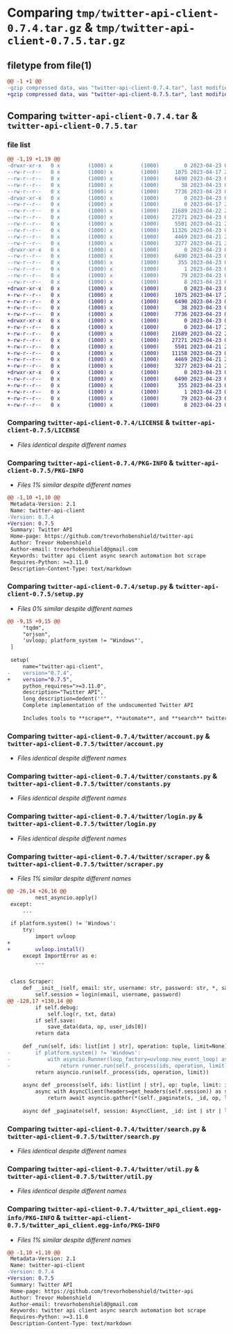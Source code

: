 # Comparing `tmp/twitter-api-client-0.7.4.tar.gz` & `tmp/twitter-api-client-0.7.5.tar.gz`

## filetype from file(1)

```diff
@@ -1 +1 @@
-gzip compressed data, was "twitter-api-client-0.7.4.tar", last modified: Sun Apr 23 02:06:02 2023, max compression
+gzip compressed data, was "twitter-api-client-0.7.5.tar", last modified: Sun Apr 23 03:57:02 2023, max compression
```

## Comparing `twitter-api-client-0.7.4.tar` & `twitter-api-client-0.7.5.tar`

### file list

```diff
@@ -1,19 +1,19 @@
-drwxr-xr-x   0 x         (1000) x         (1000)        0 2023-04-23 02:06:02.484122 twitter-api-client-0.7.4/
--rw-r--r--   0 x         (1000) x         (1000)     1075 2023-04-17 21:53:35.000000 twitter-api-client-0.7.4/LICENSE
--rw-r--r--   0 x         (1000) x         (1000)     6490 2023-04-23 02:06:02.484122 twitter-api-client-0.7.4/PKG-INFO
--rw-r--r--   0 x         (1000) x         (1000)       38 2023-04-23 02:06:02.484122 twitter-api-client-0.7.4/setup.cfg
--rw-r--r--   0 x         (1000) x         (1000)     7736 2023-04-23 02:05:42.000000 twitter-api-client-0.7.4/setup.py
-drwxr-xr-x   0 x         (1000) x         (1000)        0 2023-04-23 02:06:02.484122 twitter-api-client-0.7.4/twitter/
--rw-r--r--   0 x         (1000) x         (1000)        0 2023-04-17 21:53:35.000000 twitter-api-client-0.7.4/twitter/__init__.py
--rw-r--r--   0 x         (1000) x         (1000)    21689 2023-04-22 23:30:33.000000 twitter-api-client-0.7.4/twitter/account.py
--rw-r--r--   0 x         (1000) x         (1000)    27271 2023-04-23 02:05:42.000000 twitter-api-client-0.7.4/twitter/constants.py
--rw-r--r--   0 x         (1000) x         (1000)     5501 2023-04-21 22:39:59.000000 twitter-api-client-0.7.4/twitter/login.py
--rw-r--r--   0 x         (1000) x         (1000)    11326 2023-04-23 02:02:26.000000 twitter-api-client-0.7.4/twitter/scraper.py
--rw-r--r--   0 x         (1000) x         (1000)     4469 2023-04-21 23:25:19.000000 twitter-api-client-0.7.4/twitter/search.py
--rw-r--r--   0 x         (1000) x         (1000)     3277 2023-04-21 23:31:42.000000 twitter-api-client-0.7.4/twitter/util.py
-drwxr-xr-x   0 x         (1000) x         (1000)        0 2023-04-23 02:06:02.484122 twitter-api-client-0.7.4/twitter_api_client.egg-info/
--rw-r--r--   0 x         (1000) x         (1000)     6490 2023-04-23 02:06:02.000000 twitter-api-client-0.7.4/twitter_api_client.egg-info/PKG-INFO
--rw-r--r--   0 x         (1000) x         (1000)      355 2023-04-23 02:06:02.000000 twitter-api-client-0.7.4/twitter_api_client.egg-info/SOURCES.txt
--rw-r--r--   0 x         (1000) x         (1000)        1 2023-04-23 02:06:02.000000 twitter-api-client-0.7.4/twitter_api_client.egg-info/dependency_links.txt
--rw-r--r--   0 x         (1000) x         (1000)       79 2023-04-23 02:06:02.000000 twitter-api-client-0.7.4/twitter_api_client.egg-info/requires.txt
--rw-r--r--   0 x         (1000) x         (1000)        8 2023-04-23 02:06:02.000000 twitter-api-client-0.7.4/twitter_api_client.egg-info/top_level.txt
+drwxr-xr-x   0 x         (1000) x         (1000)        0 2023-04-23 03:57:02.877258 twitter-api-client-0.7.5/
+-rw-r--r--   0 x         (1000) x         (1000)     1075 2023-04-17 21:53:35.000000 twitter-api-client-0.7.5/LICENSE
+-rw-r--r--   0 x         (1000) x         (1000)     6490 2023-04-23 03:57:02.877258 twitter-api-client-0.7.5/PKG-INFO
+-rw-r--r--   0 x         (1000) x         (1000)       38 2023-04-23 03:57:02.877258 twitter-api-client-0.7.5/setup.cfg
+-rw-r--r--   0 x         (1000) x         (1000)     7736 2023-04-23 03:56:44.000000 twitter-api-client-0.7.5/setup.py
+drwxr-xr-x   0 x         (1000) x         (1000)        0 2023-04-23 03:57:02.877258 twitter-api-client-0.7.5/twitter/
+-rw-r--r--   0 x         (1000) x         (1000)        0 2023-04-17 21:53:35.000000 twitter-api-client-0.7.5/twitter/__init__.py
+-rw-r--r--   0 x         (1000) x         (1000)    21689 2023-04-22 23:30:33.000000 twitter-api-client-0.7.5/twitter/account.py
+-rw-r--r--   0 x         (1000) x         (1000)    27271 2023-04-23 02:05:42.000000 twitter-api-client-0.7.5/twitter/constants.py
+-rw-r--r--   0 x         (1000) x         (1000)     5501 2023-04-21 22:39:59.000000 twitter-api-client-0.7.5/twitter/login.py
+-rw-r--r--   0 x         (1000) x         (1000)    11158 2023-04-23 03:55:18.000000 twitter-api-client-0.7.5/twitter/scraper.py
+-rw-r--r--   0 x         (1000) x         (1000)     4469 2023-04-21 23:25:19.000000 twitter-api-client-0.7.5/twitter/search.py
+-rw-r--r--   0 x         (1000) x         (1000)     3277 2023-04-21 23:31:42.000000 twitter-api-client-0.7.5/twitter/util.py
+drwxr-xr-x   0 x         (1000) x         (1000)        0 2023-04-23 03:57:02.877258 twitter-api-client-0.7.5/twitter_api_client.egg-info/
+-rw-r--r--   0 x         (1000) x         (1000)     6490 2023-04-23 03:57:02.000000 twitter-api-client-0.7.5/twitter_api_client.egg-info/PKG-INFO
+-rw-r--r--   0 x         (1000) x         (1000)      355 2023-04-23 03:57:02.000000 twitter-api-client-0.7.5/twitter_api_client.egg-info/SOURCES.txt
+-rw-r--r--   0 x         (1000) x         (1000)        1 2023-04-23 03:57:02.000000 twitter-api-client-0.7.5/twitter_api_client.egg-info/dependency_links.txt
+-rw-r--r--   0 x         (1000) x         (1000)       79 2023-04-23 03:57:02.000000 twitter-api-client-0.7.5/twitter_api_client.egg-info/requires.txt
+-rw-r--r--   0 x         (1000) x         (1000)        8 2023-04-23 03:57:02.000000 twitter-api-client-0.7.5/twitter_api_client.egg-info/top_level.txt
```

### Comparing `twitter-api-client-0.7.4/LICENSE` & `twitter-api-client-0.7.5/LICENSE`

 * *Files identical despite different names*

### Comparing `twitter-api-client-0.7.4/PKG-INFO` & `twitter-api-client-0.7.5/PKG-INFO`

 * *Files 1% similar despite different names*

```diff
@@ -1,10 +1,10 @@
 Metadata-Version: 2.1
 Name: twitter-api-client
-Version: 0.7.4
+Version: 0.7.5
 Summary: Twitter API
 Home-page: https://github.com/trevorhobenshield/twitter-api
 Author: Trevor Hobenshield
 Author-email: trevorhobenshield@gmail.com
 Keywords: twitter api client async search automation bot scrape
 Requires-Python: >=3.11.0
 Description-Content-Type: text/markdown
```

### Comparing `twitter-api-client-0.7.4/setup.py` & `twitter-api-client-0.7.5/setup.py`

 * *Files 0% similar despite different names*

```diff
@@ -9,15 +9,15 @@
     "tqdm",
     "orjson",
     'uvloop; platform_system != "Windows"',
 ]
 
 setup(
     name="twitter-api-client",
-    version="0.7.4",
+    version="0.7.5",
     python_requires=">=3.11.0",
     description="Twitter API",
     long_description=dedent('''
     Complete implementation of the undocumented Twitter API
     
     Includes tools to **scrape**, **automate**, and **search** twitter
```

### Comparing `twitter-api-client-0.7.4/twitter/account.py` & `twitter-api-client-0.7.5/twitter/account.py`

 * *Files identical despite different names*

### Comparing `twitter-api-client-0.7.4/twitter/constants.py` & `twitter-api-client-0.7.5/twitter/constants.py`

 * *Files identical despite different names*

### Comparing `twitter-api-client-0.7.4/twitter/login.py` & `twitter-api-client-0.7.5/twitter/login.py`

 * *Files identical despite different names*

### Comparing `twitter-api-client-0.7.4/twitter/scraper.py` & `twitter-api-client-0.7.5/twitter/scraper.py`

 * *Files 1% similar despite different names*

```diff
@@ -26,14 +26,16 @@
         nest_asyncio.apply()
 except:
     ...
 
 if platform.system() != 'Windows':
     try:
         import uvloop
+
+        uvloop.install()
     except ImportError as e:
         ...
 
 
 class Scraper:
     def __init__(self, email: str, username: str, password: str, *, save=True, debug=False):
         self.session = login(email, username, password)
@@ -128,17 +130,14 @@
         if self.debug:
             self.log(r, txt, data)
         if self.save:
             save_data(data, op, user_ids[0])
         return data
 
     def _run(self, ids: list[int | str], operation: tuple, limit=None):
-        if platform.system() != 'Windows':
-            with asyncio.Runner(loop_factory=uvloop.new_event_loop) as runner:
-                return runner.run(self._process(ids, operation, limit))
         return asyncio.run(self._process(ids, operation, limit))
 
     async def _process(self, ids: list[int | str], op: tuple, limit: int | None) -> list:
         async with AsyncClient(headers=get_headers(self.session)) as s:
             return await asyncio.gather(*(self._paginate(s, _id, op, limit) for _id in ids))
 
     async def _paginate(self, session: AsyncClient, _id: int | str | list[int], operation: tuple,
```

### Comparing `twitter-api-client-0.7.4/twitter/search.py` & `twitter-api-client-0.7.5/twitter/search.py`

 * *Files identical despite different names*

### Comparing `twitter-api-client-0.7.4/twitter/util.py` & `twitter-api-client-0.7.5/twitter/util.py`

 * *Files identical despite different names*

### Comparing `twitter-api-client-0.7.4/twitter_api_client.egg-info/PKG-INFO` & `twitter-api-client-0.7.5/twitter_api_client.egg-info/PKG-INFO`

 * *Files 1% similar despite different names*

```diff
@@ -1,10 +1,10 @@
 Metadata-Version: 2.1
 Name: twitter-api-client
-Version: 0.7.4
+Version: 0.7.5
 Summary: Twitter API
 Home-page: https://github.com/trevorhobenshield/twitter-api
 Author: Trevor Hobenshield
 Author-email: trevorhobenshield@gmail.com
 Keywords: twitter api client async search automation bot scrape
 Requires-Python: >=3.11.0
 Description-Content-Type: text/markdown
```

